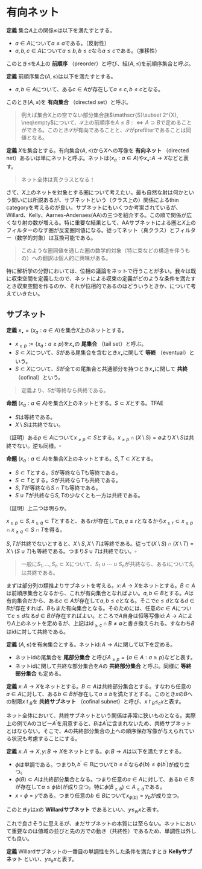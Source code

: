 
# 有向ネット

__定義__ 集合$A$上の関係$\le$は以下を満たすとする。

- $a\in A$について$a\le a$である。（反射性）
- $a, b, c\in A$について$a\le b, b\le c$なら$a\le c$である。（推移性）

このとき$\le$を$A$上の **前順序** （preorder）と呼び、組$(A, \le)$を前順序集合と呼ぶ。

__定義__ 前順序集合$(A, \le)$は以下を満たすとする。

- $a, b\in A$について、ある$c\in A$が存在して$a\le c, b\le c$となる。

このとき$(A, \le)$を **有向集合** （directed set）と呼ぶ。

> 例えば集合$X$上の空でない部分集合族$\mathscr{S}\subset 2^{X}, \neq\empty$について、$\mathscr{S}$上の前順序を$A\le B:\Leftrightarrow A\supset B$で定めることができる。このとき$\mathscr{S}$が有向であることと、$\mathscr{S}$がprefilterであることは同値となる。

__定義__ $X$を集合とする。有向集合$(A, \le)$から$X$への写像を **有向ネット** （directed net）あるいは単にネットと呼ぶ。ネットは$(x_{a}: a\in A)$や$x_{\bullet}\colon A\rightarrow X$などと表す。

> ネット全体は真クラスとなる！

さて、$X$上のネットを対象とする圏について考えたい。最も自然な射は何かという問いには所説あるが、サブネットという（クラス上の）関係によるthin categoryを考えるのが良い。サブネットにもいくつか考案されているが、Willard、Kelly、Aarnes-Andenaes(AA)の三つを紹介する。この順で関係が広くなり射の数が増える。特に重要な結果として、AAサブネットによる圏と$X$上のフィルターのなす圏が反変圏同値になる。従ってネット（真クラス）とフィルター（数学的対象）は互換可能である。

> このような圏同値を通した圏の数学的対象（特に束などの構造を伴うもの）への翻訳は個人的に興味がある。

特に解析学の分野においては、位相の議論をネットで行うことが多い。我々は既に収束空間を定義したので、ネットによる収束の定義がどのような条件を満たすとき収束空間を作るのか、それが位相的であるのはどういうときか、について考えていきたい。



## サブネット

__定義__ $x_{\bullet}=(x_{a}: a\in A)$を集合$X$上のネットとする。

- $x_{\ge p}:=\lbrace x_{a} : a\ge p \rbrace$を$x_{\bullet}$の **尾集合** （tail set）と呼ぶ。
- $S\subset X$について、$S$がある尾集合を含むとき$x_{\bullet}$に関して **等終** （eventual）という。
- $S\subset X$について、$S$が全ての尾集合と共通部分を持つとき$x_{\bullet}$に関して **共終** （cofinal）という。

> 定義より、$S$が等終なら共終である。

__命題__ $(x_{a}: a\in A)$を集合$X$上のネットとする。$S\subset X$とする。TFAE

- $S$は等終である。
- $X\setminus S$は共終でない。

（証明）ある$p\in A$について$x_{\ge p}\subset S$とする。$x_{\ge p}\cap (X\setminus S)=\emptyset$より$X\setminus S$は共終でない。逆も同様。$\square$

__命題__ $(x_{a}: a\in A)$を集合$X$上のネットとする。$S, T\subset X$とする。

- $S\subset T$とする。$S$が等終なら$T$も等終である。
- $S\subset T$とする。$S$が共終なら$T$も共終である。
- $S, T$が等終なら$S\cap T$も等終である。
- $S\cup T$が共終なら$S, T$の少なくとも一方は共終である。

（証明）上二つは明らか。

$x_{\ge p}\subset S, x_{\ge q}\subset T$とすると、ある$r$が存在して$p, q\le r$となるから$x_{\ge r}\subset x_{\ge p}\cap x_{\ge q}\subset S\cap T$を得る。

$S, T$が共終でないとすると、$X\setminus S, X\setminus T$は等終である。従って$(X\setminus S)\cap(X\setminus T)=X\setminus(S\cup T)$も等終である。つまり$S\cup T$は共終でない。$\square$

> 一般に$S_{1}, \dotsc, S_{n}\subset X$について、$S_{1}\cup\dotsb\cup S_{n}$が共終なら、ある$i$について$S_{i}$は共終である。

まずは部分列の類推よりサブネットを考える。$x\colon A\rightarrow X$をネットとする。$B\subset A$は前順序集合となるから、これが有向集合となればよい。$a, b\in B$とする。$A$は有向集合だから、ある$c\in A$が存在して$a, b\le c$となる。そこで$c\le d$となる$d\in B$が存在すれば、$B$もまた有向集合となる。そのためには、任意の$c\in A$について$c\le d$なる$d\in B$が存在すればよい。ところで$A$自身は恒等写像$\mathrm{id}\colon A\rightarrow A$により$A$上のネットを定めるが、上記は$\mathrm{id}_{\ge c}\cap B\neq\emptyset$と書き換えられる。すなわち$B$は$\mathrm{id}$に対して共終である。

__定義__ $(A, \le)$を有向集合とする。ネット$\mathrm{id}\colon A\rightarrow A$に関して以下を定める。

- ネット$\mathrm{id}$の尾集合を **尾部分集合** と呼び$A_{\ge p}=\lbrace a\in A : a\ge p \rbrace$などと表す。
- ネット$\mathrm{id}$に関して共終な部分集合を$A$の **共終部分集合** と呼ぶ。同様に **等終部分集合** も定める。

__定義__ $x\colon A\rightarrow X$をネットとする。$B\subset A$は共終部分集合とする。すなわち任意の$a\in A$に対して、ある$b\in B$が存在して$a\le b$を満たすとする。このとき$x$の$B$への制限$x\restriction_{B}$を **共終サブネット** （cofinal subnet）と呼び、$x\restriction_{B}\le_{c}x$と表す。

ネット全体において、共終サブネットという関係は非常に狭いものとなる。実際上の例で$A$のコピー$A^{\prime}$を用意すると、$B$は$A^{\prime}$に含まれないため、共終サブネットとはならない。そこで、$A$の共終部分集合の上への順序保存写像が与えられている状況も考慮することにする。

__定義__ $x\colon A\rightarrow X, y\colon B\rightarrow X$をネットとする。$\phi\colon B\rightarrow A$は以下を満たすとする。

- $\phi$は単調である。つまり$b, b^{\prime}\in B$について$b\le b^{\prime}$なら$\phi(b)\le\phi(b^{\prime})$が成り立つ。
- $\phi(B)\subset A$は共終部分集合となる。つまり任意の$a\in A$に対して、ある$b\in B$が存在して$a\le\phi(b)$が成り立つ。特に$\phi(B_{\ge b})\subset A_{\ge a}$である。
- $x\circ\phi=y$である。つまり任意の$b\in B$について$x_{\phi(b)}=y_{b}$が成り立つ。

このとき$y$は$x$の **Willardサブネット** であるといい、$y\le_{w}x$と表す。

これで良さそうに思えるが、まだサブネットの本質には至らない。ネットにおいて重要なのは値域の並びと先の方での動き（共終性）であるため、単調性は外しても良い。

__定義__ Willardサブネットの一番目の単調性を外した条件を満たすとき **Kellyサブネット** といい、$y\le_{k}x$と表す。

